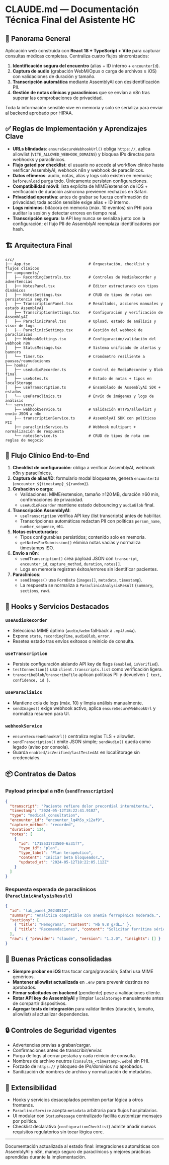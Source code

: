 # CLAUDE.md — Documentación Técnica Final del Asistente HC

## 🧭 Panorama General

Aplicación web construida con **React 18 + TypeScript + Vite** para capturar consultas médicas completas. Centraliza cuatro flujos sincronizados:

1. **Identificación segura del encuentro** (alias + ID interno + `encounterId`).
2. **Captura de audio** (grabación WebM/Opus o carga de archivos ≥ iOS) con validaciones de duración y tamaño.
3. **Transcripción automática** mediante AssemblyAI con desidentificación PII.
4. **Gestión de notas clínicas y paraclínicos** que se envían a n8n tras superar las comprobaciones de privacidad.

Toda la información sensible vive en memoria y solo se serializa para enviar al backend aprobado por HIPAA.

## ✅ Reglas de Implementación y Aprendizajes Clave

- **URLs blindadas**: `ensureSecureWebhookUrl()` obliga `https://`, aplica allowlist (`VITE_ALLOWED_WEBHOOK_DOMAINS`) y bloquea IPs directas para webhooks y paraclínicos.
- **Flujo gated por checklist**: el usuario no accede al workflow clínico hasta verificar AssemblyAI, webhook n8n y webhook de paraclínicos.
- **Datos efímeros**: audio, notas, alias y logs solo existen en memoria; `beforeunload` purga todo. Únicamente persisten configuraciones.
- **Compatibilidad móvil**: lista explícita de MIME/extension de iOS + verificación de duración asíncrona previenen rechazos en Safari.
- **Privacidad operativa**: antes de grabar se fuerza confirmación de privacidad; toda acción sensible exige alias + ID interno.
- **Logs mínimos**: bitácora en memoria (máx. 10 eventos) sin PHI para auditar la sesión y detectar errores en tiempo real.
- **Transcripción segura**: la API key nunca se serializa junto con la configuración; el flujo PII de AssemblyAI reemplaza identificadores por hash.

## 🏗️ Arquitectura Final

```
src/
├── App.tsx                          # Orquestación, checklist y flujos clínicos
├── components/
│   ├── RecordingControls.tsx        # Controles de MediaRecorder y advertencias
│   ├── NotesPanel.tsx               # Editor estructurado con tipos dinámicos
│   ├── NotesSettings.tsx            # CRUD de tipos de notas con persistencia segura
│   ├── TranscriptionPanel.tsx       # Resultados, acciones manuales y estado AssemblyAI
│   ├── TranscriptionSettings.tsx    # Configuración y verificación de AssemblyAI
│   ├── ParaclinicPanel.tsx          # Upload, estado de análisis y visor de logs
│   ├── ParaclinicSettings.tsx       # Gestión del webhook de paraclínicos
│   ├── WebhookSettings.tsx          # Configuración/validación del webhook n8n
│   ├── StatusMessage.tsx            # Sistema unificado de alertas y banners
│   └── Timer.tsx                    # Cronómetro resiliente a pausas/reanudaciones
├── hooks/
│   ├── useAudioRecorder.ts          # Control de MediaRecorder y Blob final
│   ├── useNotes.ts                  # Estado de notas + tipos en localStorage
│   ├── useTranscription.ts          # Ensamblado de AssemblyAI SDK + estados
│   └── useParaclinics.ts            # Envío de imágenes y logs de análisis
└── services/
    ├── webhookService.ts            # Validación HTTPS/allowlist y envío JSON a n8n
    ├── transcriptionService.ts      # AssemblyAI SDK con políticas PII
    ├── paraclinicService.ts         # Webhook multipart + normalización de respuesta
    └── notesService.ts              # CRUD de tipos de nota con reglas de negocio
```

## 🔄 Flujo Clínico End-to-End

1. **Checklist de configuración**: obliga a verificar AssemblyAI, webhook n8n y paraclínicos.
2. **Captura de alias/ID**: formulario modal bloqueante, genera `encounterId` (`encounter_${timestamp}_${random}`).
3. **Grabación o carga**:
   - Validaciones: MIME/extension, tamaño ≤120 MB, duración ≤60 min, confirmaciones de privacidad.
   - `useAudioRecorder` mantiene estado debouncing y `audioBlob` final.
4. **Transcripción AssemblyAI**:
   - `useTranscription` verifica API key (list transcripts) antes de habilitar.
   - Transcripciones automáticas redactan PII con políticas `person_name`, `number_sequence`, etc.
5. **Notas estructuradas**:
   - Tipos configurables persistidos; contenido solo en memoria.
   - `getNotesForSubmission()` elimina notas vacías y normaliza timestamps ISO.
6. **Envío a n8n**:
   - `sendTranscription()` crea payload JSON con `transcript`, `encounter_id`, `capture_method`, `duration`, `notes[]`.
   - Logs en memoria registran éxitos/errores sin identificar pacientes.
7. **Paraclínicos**:
   - `sendImages()` usa `FormData` (`images[]`, `metadata`, `timestamp`).
   - La respuesta se normaliza a `ParaclinicAnalysisResult` (`summary`, `sections`, `raw`).

## 🧩 Hooks y Servicios Destacados

### `useAudioRecorder`

- Selecciona MIME óptimo (`audio/webm` fall‑back a `.mp4`/`.m4a`).
- Expone `state`, `recordingTime`, `audioBlob`, `error`.
- Resetea estado tras envíos exitosos o reinicio de consulta.

### `useTranscription`

- Persiste configuración aislando API key de flags (`enabled`, `isVerified`).
- `testConnection()` usa `client.transcripts.list` como verificación ligera.
- `transcribeBlob`/`transcribeFile` aplican políticas PII y devuelven `{ text, confidence, id }`.

### `useParaclinics`

- Mantiene cola de logs (máx. 10) y limpia análisis manualmente.
- `sendImages()` exige webhook activo, aplica `ensureSecureWebhookUrl` y normaliza resumen para UI.

### `webhookService`

- `ensureSecureWebhookUrl()` centraliza reglas TLS + allowlist.
- `sendTranscription()` emite JSON simple; `sendAudio()` queda como legado (aviso por consola).
- Guarda `enabled/isVerified/lastTestedAt` en localStorage sin credenciales.

## 📦 Contratos de Datos

### Payload principal a n8n (`sendTranscription`)

```json
{
  "transcript": "Paciente refiere dolor precordial intermitente…",
  "timestamp": "2024-05-12T18:22:41.910Z",
  "type": "medical_consultation",
  "encounter_id": "encounter_lq4h5s_x12af9",
  "capture_method": "recorded",
  "duration": 134,
  "notes": [
    {
      "id": "1715531723500-6z31f7",
      "type_id": "plan",
      "type_label": "Plan terapéutico",
      "content": "Iniciar beta bloqueador…",
      "updated_at": "2024-05-12T18:22:05.112Z"
    }
  ]
}
```

### Respuesta esperada de paraclínicos (`ParaclinicAnalysisResult`)

```json
{
  "id": "lab_panel_20240512",
  "summary": "Analítica compatible con anemia ferropénica moderada.",
  "sections": [
    { "title": "Hemograma", "content": "Hb 9.8 g/dL…" },
    { "title": "Recomendaciones", "content": "Solicitar ferritina sérica…" }
  ],
  "raw": { "provider": "claude", "version": "1.2.0", "insights": [] }
}
```

## 🧠 Buenas Prácticas consolidadas

- **Siempre probar en iOS** tras tocar carga/gravación; Safari usa MIME genéricos.
- **Mantener allowlist actualizada** en `.env` para prevenir destinos no aprobados.
- **Firmar solicitudes en backend** (pendiente) pese a validaciones cliente.
- **Rotar API key de AssemblyAI** y limpiar `localStorage` manualmente antes de compartir dispositivos.
- **Agregar tests de integración** para validar límites (duración, tamaño, allowlist) al actualizar dependencias.

## 🔒 Controles de Seguridad vigentes

- Advertencias previas a grabar/cargar.
- Confirmaciones antes de transcribir/enviar.
- Purga de logs al cerrar pestaña y cada reinicio de consulta.
- Nombres de archivo neutros (`consulta_<timestamp>.webm`) sin PHI.
- Forzado de `https://` y bloqueo de IPs/dominios no aprobados.
- Sanitización de nombres de archivo y normalización de metadatos.

## 🚀 Extensibilidad

- Hooks y servicios desacoplados permiten portar lógica a otros frontends.
- `ParaclinicService` acepta `metadata` arbitraria para flujos hospitalarios.
- UI modular con `StatusMessage` centralizado facilita customizar mensajes por política.
- Checklist declarativo (`configurationChecklist`) admite añadir nuevos requisitos regulatorios sin tocar lógica core.

---
Documentación actualizada al estado final: integraciones automáticas con AssemblyAI y n8n, manejo seguro de paraclínicos y mejores prácticas aprendidas durante la implementación.
